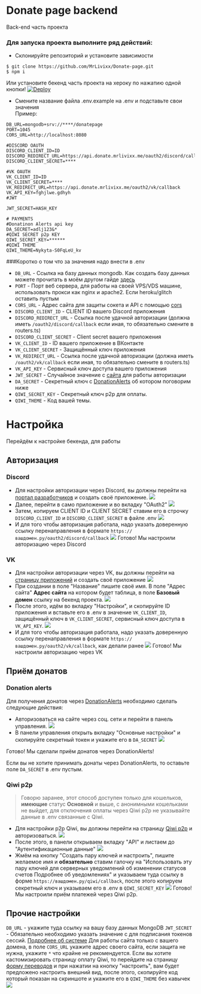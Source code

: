 # Donate page backend
Back-end часть проекта

### Для запуска проекта выполните ряд действий:
- Склонируйте репозиторий и установите зависимости
```shell
$ git clone https://github.com/MrLivixx/Donate-page.git
$ npm i 
```
Или установите бекенд часть проекта на хероку по нажатию одной кнопки!
[![Deploy](https://www.herokucdn.com/deploy/button.svg)](https://heroku.com/deploy?template=https://github.com/MrLivixx/donate-page/tree/main/backend)
- Смените название файла .env.example на .env и подставьте свои значения
<br>Пример:
```dotenv
DB_URL=mongodb+srv://****/donatepage
PORT=1045
CORS_URL=http://localhost:8080

#DISCORD OAUTH
DISCORD_CLIENT_ID=ID
DISCORD_REDIRECT_URL=https://api.donate.mrlivixx.me/oauth2/discord/callback
DISCORD_CLIENT_SECRET=****

#VK OAUTH
VK_CLIENT_ID=ID
VK_CLIENT_SECRET=****
VK_REDIRECT_URL=https://api.donate.mrlivixx.me/oauth2/vk/callback
VK_API_KEY=fghjlwe.gdhyh
#JWT

JWT_SECRET=HASH_KEY

# PAYMENTS
#Donatinon Alerts api key
DA_SECRET=adlj123&*
#QIWI SECRET p2p KEY
QIWI_SECRET_KEY=******
#QIWI THEME
QIWI_THEME=Nykyta-S0FqLeU_kv
```
###Коротко о том что за значения надо внести в .env

- `DB_URL` - Ссылка на базу данных mongodb. Как создать базу данных можете прочитать в моём другом гайде [здесь](https://github.com/sqdsh/simple-discord-bot/blob/gh-pages/index.md#прочее)
- `PORT` - Порт веб сервера, для работы на своей VPS/VDS машине, использовать прокси как nginx и apache2. Если heroku/glitch оставить пустым
- `CORS_URL` - Адрес сайта для защиты сокета и API с помощью [cors](https://developer.mozilla.org/en-US/docs/Web/HTTP/CORS)
- `DISCORD_CLIENT_ID` - CLIENT ID вашего Discord приложения
- `DISCORD_REDIRECT_URL` - Ссылка после удачной авторизации (должна иметь `/oauth2/discord/callback` если иная, то обязательно смените в routers.ts)
- `DISCORD_CLIENT_SECRET` - Client secret вашего приложения
- `VK_CLIENT_ID` - ID вашего приложение в ВКонтакте
- `VK_CLIENT_SECRET` - Защищённый ключ приложения
- `VK_REDIRECT_URL` - Ссылка после удачной авторизации (должна иметь `/oauth2/vk/callback` если иная, то обязательно смените в routers.ts)
- `VK_API_KEY` - Сервисный ключ доступа	вашего приложения
- `JWT_SECRET` - Случайное значение с [сайта](https://randomkeygen.com/) для работы авторизации
- `DA_SECRET` - Секретный ключ с [DonationAlerts](https://www.donationalerts.com) об котором поговорим ниже
- `QIWI_SECRET_KEY` - Секретный ключ p2p для оплаты.
- `QIWI_THEME` - Код вашей темы.

# Настройка
Перейдём к настройке бекенда, для работы
## Авторизация
### Discord
- Для настройки авторизации через Discord, вы должны перейти на [портал разработчиков](https://discord.com/developers) и создать своё приложение.
![](https://imgs.mrlivixx.me/opera_sW5M8Fodd7.png)
- Далее, перейти в само приложение и во вкладку "OAuth2"
![](https://imgs.mrlivixx.me/opera_nUmez0CG50.png)
- Затем, копируем CLIENT ID и CLIENT SECRET ставим его в строчку `DISCORD_CLIENT_ID` и `DISCORD_CLIENT_SECRET` в файле .env 
![](https://imgs.mrlivixx.me/opera_CzGdL73auE.png)
- И для того чтобы авторизация работала, надо указать доверенную ссылку перенаправления в формате `https://вашдомен.ру/oauth2/discord/callback`
![](https://imgs.mrlivixx.me/opera_87kfm44xJh.png)
Готово! Мы настроили авторизацию через Discord
### VK
- Для настройки авторизации через VK, вы должны перейти на [страницу приложений](https://vk.com/apps?act=manage) и создать своё приложение
![](https://imgs.mrlivixx.me/opera_aSuufChRcl.png)
- При создании в поле "Название" пишите своё имя. В поле "Адрес сайта" **Адрес сайта** на котором будет таблица, в поле **Базовый домен** ссылку на бекенд проекта.
![](https://imgs.mrlivixx.me/opera_8P6tsEf9xv.png)
- После этого, идём во вкладку "Настройки", и скопируйте ID приложения и вставьте его в .env в значение `VK_CLIENT_ID`, защищённый ключ в `VK_CLIENT_SECRET`, сервисный ключ доступа в `VK_API_KEY`.
![](https://imgs.mrlivixx.me/opera_e7TqHFbRAu.png)
- И для того чтобы авторизация работала, надо указать доверенную ссылку перенаправления в формате `https://вашдомен.ру/oauth2/vk/callback`, как делали ранее
![](https://imgs.mrlivixx.me/opera_nnZAIoBF9h.png)
Готово! Мы настроили авторизацию через VK

## Приём донатов
### Donation alerts
Для получения донатов через [DonationAlerts](https://donationalerts.com) необходимо сделать следующие действия:
- Авторизоваться на сайте через соц. сети и перейти в панель управления.
![](https://imgs.mrlivixx.me/opera_s4bSH8r3U2.png)
- В панели управления открыть вкладку "Основные настройки" и скопируйте секретный токен и укажите его в `DA_SECRET`
![](https://imgs.mrlivixx.me/opera_68BNihALpM.png)

Готово! Мы сделали приём донатов через DonationAlerts!
  
Если вы не хотите принимать донаты через DonationAlerts, то оставьте поле `DA_SECRET` в .env пустым.

### Qiwi p2p
> Говорю заранее, этот способ доступен только для кошельков, **имеющие** статус **Основной** и выше, с анонимными кошельками не выйдет, для отключения оплаты через Qiwi p2p не указывайте данные в .env связанные с Qiwi.
- Для настройки p2p Qiwi, вы должны перейти на страницу [Qiwi p2p](https://p2p.qiwi.com) и авторизоваться.
![](https://imgs.mrlivixx.me/opera_zRqYQFaa72.png)
- После этого, в панели открываем вкладку "API" и листаем до "Аутентификационные данные"
![](https://imgs.mrlivixx.me/opera_9bW5lrCw1v.png)
- Жмём на кнопку "Создать пару ключей и настроить", пишите желаемое имя и **обязательно** ставим галочку на "Использовать эту пару ключей для серверных уведомлений об изменении статусов счетов 
Подробнее об уведомлениях" и указываем туда ссылку в форме `https://вашдомен.ру/qiwi/callback`, после этого копируем секретный ключ и указываем его в .env в `QIWI_SECRET_KEY`
![](https://imgs.mrlivixx.me/opera_OZ2f9o65Zl.png)
Готово! Мы настроили приём платежей через Qiwi p2p.
  
## Прочие настройки
`DB_URL` - укажите туда ссылку на вашу базу данных MongoDB
`JWT_SECRET` - Обязательно необходимо указать значение с [](https://randomkeygen.com/) для подписания токенов сессий. [Подробнее об системе](https://jwt.io)
Для работы сайта только с вашего домена, в поле `CORS_URL` укажите адрес своего сайта, если защита не нужна, укажите `*` что крайне не рекомендуется.
Если вы хотите кастомизировать страницу оплату Qiwi, то перейдите на страницу [форму переводов](https://qiwi.com/p2p-admin/transfers/link) и при нажатии на кнопку "настроить", вам будет предложено настроить внешний вид, после этого, скопируйте код который показан на скриншоте и укажите его в `QIWI_THEME` без кавычек
![](https://imgs.mrlivixx.me/opera_y5izt5UL1L.png)